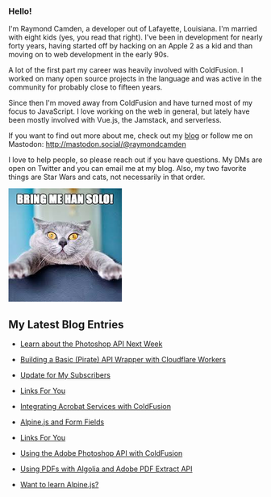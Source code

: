 ### Hello!

I'm Raymond Camden, a developer out of Lafayette, Louisiana. I'm married with eight kids (yes, you read that right). I've been in development for nearly forty years, having started off by hacking on an Apple 2 as a kid and than moving on to web development in the early 90s.

A lot of the first part my career was heavily involved with ColdFusion. I worked on many open source projects in the language and was active in the community for probably close to fifteen years. 

Since then I'm moved away from ColdFusion and have turned most of my focus to JavaScript. I love working on the web in general, but lately have been mostly involved with Vue.js, the Jamstack, and serverless. 

If you want to find out more about me, check out my [blog](https://www.raymondcamden.com) or follow me on Mastodon: <http://mastodon.social/@raymondcamden>

I love to help people, so please reach out if you have questions. My DMs are open on Twitter and you can email me at my blog. Also, my two favorite things are Star Wars and cats, not necessarily in that order.

![Star Wars cat](https://raw.githubusercontent.com/cfjedimaster/cfjedimaster/master/cat.jpg)

<!-- RSS -->
## My Latest Blog Entries

* [Learn about the Photoshop API Next Week](https://www.raymondcamden.com/2023/08/03/learn-about-the-photoshop-api-next-week)

* [Building a Basic (Pirate) API Wrapper with Cloudflare Workers](https://www.raymondcamden.com/2023/08/01/building-a-basic-pirate-api-wrapper-with-cloudflare-workers)

* [Update for My Subscribers](https://www.raymondcamden.com/2023/07/31/update-for-my-subscribers)

* [Links For You](https://www.raymondcamden.com/2023/07/29/links-for-you)

* [Integrating Acrobat Services with ColdFusion](https://www.raymondcamden.com/2023/07/21/integrating-acrobat-services-with-coldfusion)

* [Alpine.js and Form Fields](https://www.raymondcamden.com/2023/07/18/alpinejs-and-form-fields)

* [Links For You](https://www.raymondcamden.com/2023/07/16/links-for-you)

* [Using the Adobe Photoshop API with ColdFusion](https://www.raymondcamden.com/2023/07/14/using-the-adobe-photoshop-api-with-coldfusion)

* [Using PDFs with Algolia and Adobe PDF Extract API](https://www.raymondcamden.com/2023/07/12/using-pdfs-with-algolia-and-adobe-pdf-extract-api)

* [Want to learn Alpine.js?](https://www.raymondcamden.com/2023/07/07/want-to-learn-alpinejs)

<!-- ENDRSS -->

